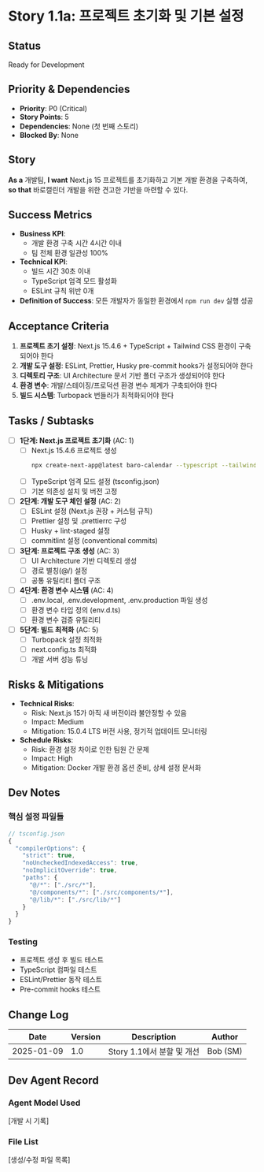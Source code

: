 # Story 1.1a: 프로젝트 초기화 및 기본 설정

## Status
Ready for Development

## Priority & Dependencies
- **Priority**: P0 (Critical)
- **Story Points**: 5
- **Dependencies**: None (첫 번째 스토리)
- **Blocked By**: None

## Story
**As a** 개발팀,
**I want** Next.js 15 프로젝트를 초기화하고 기본 개발 환경을 구축하여,
**so that** 바로캘린더 개발을 위한 견고한 기반을 마련할 수 있다.

## Success Metrics
- **Business KPI**: 
  - 개발 환경 구축 시간 4시간 이내
  - 팀 전체 환경 일관성 100%
- **Technical KPI**:
  - 빌드 시간 30초 이내
  - TypeScript 엄격 모드 활성화
  - ESLint 규칙 위반 0개
- **Definition of Success**: 모든 개발자가 동일한 환경에서 `npm run dev` 실행 성공

## Acceptance Criteria
1. **프로젝트 초기 설정**: Next.js 15.4.6 + TypeScript + Tailwind CSS 환경이 구축되어야 한다
2. **개발 도구 설정**: ESLint, Prettier, Husky pre-commit hooks가 설정되어야 한다
3. **디렉토리 구조**: UI Architecture 문서 기반 폴더 구조가 생성되어야 한다
4. **환경 변수**: 개발/스테이징/프로덕션 환경 변수 체계가 구축되어야 한다
5. **빌드 시스템**: Turbopack 번들러가 최적화되어야 한다

## Tasks / Subtasks
- [ ] **1단계: Next.js 프로젝트 초기화** (AC: 1)
  - [ ] Next.js 15.4.6 프로젝트 생성
    ```bash
    npx create-next-app@latest baro-calendar --typescript --tailwind --app --turbopack
    ```
  - [ ] TypeScript 엄격 모드 설정 (tsconfig.json)
  - [ ] 기본 의존성 설치 및 버전 고정

- [ ] **2단계: 개발 도구 체인 설정** (AC: 2)
  - [ ] ESLint 설정 (Next.js 권장 + 커스텀 규칙)
  - [ ] Prettier 설정 및 .prettierrc 구성
  - [ ] Husky + lint-staged 설정
  - [ ] commitlint 설정 (conventional commits)

- [ ] **3단계: 프로젝트 구조 생성** (AC: 3)
  - [ ] UI Architecture 기반 디렉토리 생성
  - [ ] 경로 별칭(@/) 설정
  - [ ] 공통 유틸리티 폴더 구조

- [ ] **4단계: 환경 변수 시스템** (AC: 4)
  - [ ] .env.local, .env.development, .env.production 파일 생성
  - [ ] 환경 변수 타입 정의 (env.d.ts)
  - [ ] 환경 변수 검증 유틸리티

- [ ] **5단계: 빌드 최적화** (AC: 5)
  - [ ] Turbopack 설정 최적화
  - [ ] next.config.ts 최적화
  - [ ] 개발 서버 성능 튜닝

## Risks & Mitigations
- **Technical Risks**: 
  - Risk: Next.js 15가 아직 새 버전이라 불안정할 수 있음
  - Impact: Medium
  - Mitigation: 15.0.4 LTS 버전 사용, 정기적 업데이트 모니터링
- **Schedule Risks**:
  - Risk: 환경 설정 차이로 인한 팀원 간 문제
  - Impact: High
  - Mitigation: Docker 개발 환경 옵션 준비, 상세 설정 문서화

## Dev Notes
### 핵심 설정 파일들
```typescript
// tsconfig.json
{
  "compilerOptions": {
    "strict": true,
    "noUncheckedIndexedAccess": true,
    "noImplicitOverride": true,
    "paths": {
      "@/*": ["./src/*"],
      "@/components/*": ["./src/components/*"],
      "@/lib/*": ["./src/lib/*"]
    }
  }
}
```

### Testing
- 프로젝트 생성 후 빌드 테스트
- TypeScript 컴파일 테스트
- ESLint/Prettier 동작 테스트
- Pre-commit hooks 테스트

## Change Log
| Date | Version | Description | Author |
|------|---------|-------------|--------|
| 2025-01-09 | 1.0 | Story 1.1에서 분할 및 개선 | Bob (SM) |

## Dev Agent Record
### Agent Model Used
[개발 시 기록]

### File List
[생성/수정 파일 목록]